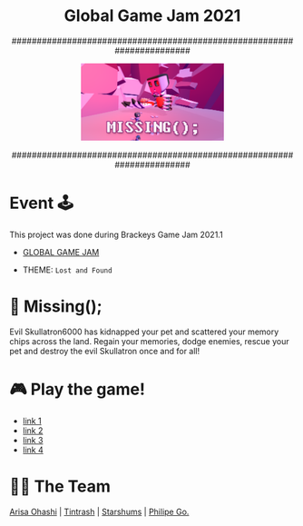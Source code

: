 <h1 align="center">Global Game Jam 2021</h1>

<p align="center">#######################################################################</p>


<p align="center"><img src="./media/background.png" width="50%" height="50%"></p>

<p align="center">#######################################################################</p>

# Event :joystick:

This project was done during Brackeys Game Jam 2021.1

- [GLOBAL GAME JAM](https://globalgamejam.org/2021/games/team-01-amber-1)

- THEME: ``` Lost and Found ```

# :game_die: Missing();  

Evil Skullatron6000 has kidnapped your pet and scattered your memory chips across the land. Regain your memories, dodge enemies, rescue your pet and destroy the evil Skullatron once and for all!

# :video_game: Play the game!   
- [link 1](https://philipego.itch.io/missing)
- [link 2](https://eternalodyssey10.itch.io/missing)
- [link 3](https://starshums.itch.io/missing)
- [link 4](https://vanillaspace.itch.io/missing)


# :man_technologist: The Team 

[Arisa Ohashi](https://github.com/VanillaSpace) | [Tintrash](https://github.com/tintrash08) | [Starshums](https://github.com/starshums) | [Philipe Go.](https://github.com/philipe-go)
